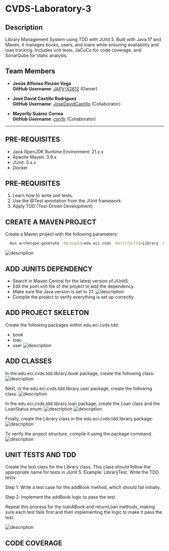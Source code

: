 # CVDS-Laboratory-3

## Description

Library Management System using TDD with JUnit 5. Built with Java 17 and Maven, it manages books, users, and loans while ensuring availability and loan tracking. Includes unit tests, JaCoCo for code coverage, and SonarQube for static analysis.

## **Team Members**

- **Jesús Alfonso Pinzón Vega**  
  **GitHub Username**: [JAPV-X2612](https://github.com/JAPV-X2612) (Owner)  

- **José David Castillo Rodríguez**  
  **GitHub Username**: [JoseDavidCastillo](https://github.com/JoseDavidCastillo) (Collaborator)  

- **Mayerlly Suárez Correa**  
  **GitHub Username**: [corrllr](https://github.com/corrllr) (Collaborator)  

---
## PRE-REQUISITES
  - Java OpenJDK Runtime Environment: 21.x.x
  - Apache Maven: 3.9.x
  - JUnit: 5.x.x
  - Docker

## PRE-REQUISITES
  1. Learn how to write unit tests.
  2. Use the @Test annotation from the JUnit framework.
  3. Apply TDD (Test-Driven Development).

## CREATE A MAVEN PROJECT
  Create a Maven project with the following parameters:
  ```bash
    mvn archetype:generate -DgroupId=edu.eci.cvds -DartifactId=Library -Dpackage=edu.eci.cvds.tdd -DarchetypeArtifactId=maven-archetype-quickstart -DinteractiveMode=false
  ```
  ![description](assets/creating_new_project.png)
## ADD JUNIT5 DEPENDENCY
  - Search in Maven Central for the latest version of JUnit5.
  - Edit the pom.xml file of the project to add the dependency.
  - Make sure the Java version is set to 21:
  ![description](assets/project_pom.png)
  - Compile the project to verify everything is set up correctly.

## ADD PROJECT SKELETON
  Create the following packages within edu.eci.cvds.tdd:
  - book
  - loan
  - user
  ![description](assets/tree_init.png)

## ADD CLASSES
  In the edu.eci.cvds.tdd.library.book package, create the following class:
  ![description](assets/book_class.png)

  Next, in the edu.eci.cvds.tdd.library.user package, create the following class:
  ![description](assets/library_class.png)

  In the edu.eci.cvds.tdd.library.loan package, create the Loan class and the LoanStatus enum:
  ![description](assets/loan_class.png)
  ![description](assets/loan_status_class.png)

  Finally, create the Library class in the edu.eci.cvds.tdd.library package:
  ![description](assets/user_class.png)

  To verify the project structure, compile it using the package command.
  ![description](assets/library_package.png)

## UNIT TESTS AND TDD
  Create the test class for the Library class. This class should follow the appropriate name for tests in JUnit 5. Example: LibraryTest.
  Write the TDD tests:

  Step 1: Write a test case for the addBook method, which should fail initially.

  Step 2: Implement the addBook logic to pass the test.

  Repeat this process for the loanABook and returnLoan methods, making sure each test fails first and then implementing the logic to make it pass the test.

  ![description](assets/project_directories.png)

## CODE COVERAGE
 